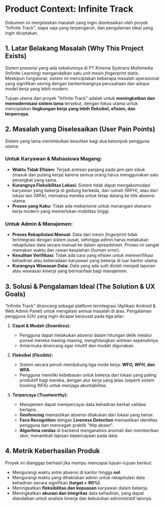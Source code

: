 # Product Context: Infinite Track

Dokumen ini menjelaskan masalah yang ingin diselesaikan oleh proyek "Infinite Track", siapa saja yang terpengaruh, dan pengalaman ideal yang ingin diciptakan.

## 1. Latar Belakang Masalah (Why This Project Exists)

Sistem presensi yang ada sebelumnya di PT Kinema Systrans Multimedia (Infinite Learning) mengandalkan satu unit mesin *fingerprint* statis. Meskipun fungsional, sistem ini menciptakan beberapa masalah operasional yang signifikan seiring dengan berkembangnya perusahaan dan adopsi model kerja yang lebih modern.

Tujuan utama dari proyek "Infinite Track" adalah untuk **meningkatkan dan memodernisasi sistem lama** tersebut, dengan fokus utama untuk menciptakan **lingkungan kerja yang lebih fleksibel, efisien, dan terpercaya.**

## 2. Masalah yang Diselesaikan (User Pain Points)

Sistem yang lama menimbulkan kesulitan bagi dua kelompok pengguna utama:

### Untuk Karyawan & Mahasiswa Magang:
* **Waktu Tidak Efisien:** Terjadi antrean panjang pada jam-jam sibuk (masuk dan pulang kerja) karena semua orang harus menggunakan satu perangkat yang sama.
* **Kurangnya Fleksibilitas Lokasi:** Sistem tidak dapat mengakomodasi karyawan yang bekerja di gedung berbeda, dari rumah (WFH), atau dari lokasi lain (WFA), memaksa mereka untuk tetap datang ke titik absensi utama.
* **Proses yang Kaku:** Tidak ada mekanisme untuk menangani skenario kerja modern yang memerlukan mobilitas tinggi.

### Untuk Admin & Manajemen:
* **Proses Rekapitulasi Manual:** Data dari mesin *fingerprint* tidak terintegrasi dengan sistem pusat, sehingga admin harus melakukan rekapitulasi data secara manual ke dalam spreadsheet. Proses ini sangat memakan waktu dan rawan kesalahan (*human error*).
* **Kesulitan Verifikasi:** Tidak ada cara yang efisien untuk memverifikasi kehadiran atau keberadaan karyawan yang bekerja di luar kantor utama.
* **Kurangnya Wawasan Data:** Data yang ada sulit diolah menjadi laporan atau wawasan kinerja yang bermanfaat bagi manajemen.

## 3. Solusi & Pengalaman Ideal (The Solution & UX Goals)

"Infinite Track" dirancang sebagai platform terintegrasi (Aplikasi Android & Web Admin Panel) untuk mengatasi semua masalah di atas. Pengalaman pengguna (UX) yang ingin dicapai berpusat pada tiga pilar:

1.  **Cepat & Mudah (*Seamless*):**
    * Pengguna dapat melakukan absensi dalam hitungan detik melalui ponsel mereka masing-masing, menghilangkan antrean sepenuhnya.
    * Antarmuka dirancang agar intuitif dan mudah digunakan.

2.  **Fleksibel (*Flexible*):**
    * Sistem secara penuh mendukung tiga mode kerja: **WFO, WFH, dan WFA**.
    * Pengguna memiliki kebebasan untuk bekerja dari lokasi yang paling produktif bagi mereka, dengan alur kerja yang jelas (seperti sistem booking WFA) untuk menjaga akuntabilitas.

3.  **Terpercaya (*Trustworthy*):**
    * Manajemen dapat mempercayai data kehadiran berkat validasi berlapis.
    * **Geofencing** memastikan absensi dilakukan dari lokasi yang benar.
    * **Face Recognition** dengan **Liveness Detection** memastikan identitas pengguna dan mencegah praktik "titip absen".
    * **Algoritma cerdas** di backend menganalisis anomali dan memberikan skor, menambah lapisan kepercayaan pada data.

## 4. Metrik Keberhasilan Produk

Proyek ini dianggap berhasil jika mampu mencapai tujuan-tujuan berikut:
-   Mengurangi waktu antre absensi di kantor hingga **nol**.
-   Mengurangi waktu yang dihabiskan admin untuk rekapitulasi data kehadiran secara signifikan **(target > 90%)**.
-   Meningkatkan **fleksibilitas dan kepuasan** karyawan dalam bekerja.
-   Meningkatkan **akurasi dan integritas** data kehadiran, yang dapat diandalkan untuk analisis kinerja dan kebutuhan administratif lainnya.
